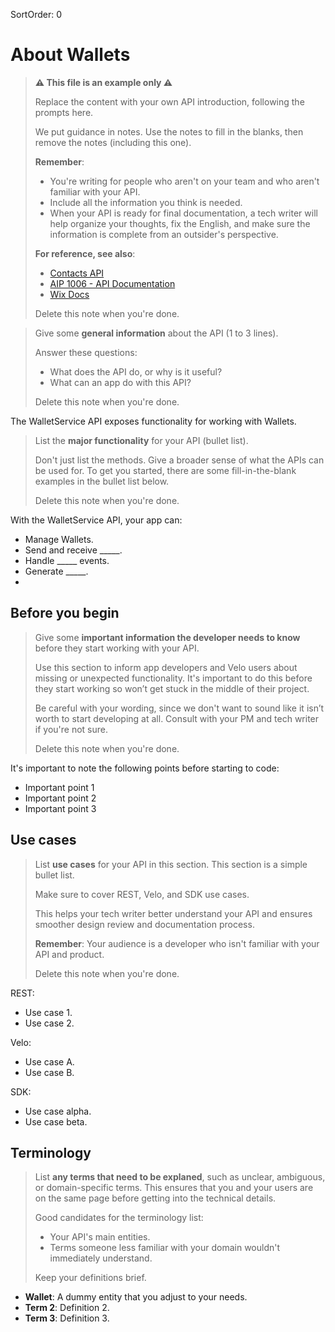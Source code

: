 SortOrder: 0
# About Wallets

> __⚠ This file is an example only ⚠__
>
> Replace the content with your own API introduction,
> following the prompts here.
>
> We put guidance in notes. Use the notes to fill in the blanks,
> then remove the notes (including this one).
>
> __Remember__:
>
> - You're writing for people who aren't on your team
>   and who aren't familiar with your API.
> - Include all the information you think is needed.
> - When your API is ready for final documentation,
>   a tech writer will help organize your thoughts,
>   fix the English,
>   and make sure the information is complete from an outsider's perspective.
>
> __For reference, see also__:
>
> - [Contacts API](https://dev.wix.com/api/rest/contacts)
> - [AIP 1006 - API Documentation](https://bo.wix.com/wix-docs/rnd/p13n-guidelines---aips/guidance-aips/wix-api-basics/\[1006]-documentation)
> - [Wix Docs](https://bo.wix.com/wix-docs/rnd/wix-docs/wix-docs/introduction)
>
> Delete this note when you're done.

> Give some **general information** about the API (1 to 3 lines).
>
> Answer these questions:
>
> - What does the API do, or why is it useful?
> - What can an app do with this API?
>
> Delete this note when you're done.

The WalletService API exposes functionality for working with Wallets.

> List the **major functionality** for your API (bullet list).
>
> Don't just list the methods.
> Give a broader sense of what the APIs can be used for.
> To get you started, there are some fill-in-the-blank examples
> in the bullet list below.
>
> Delete this note when you're done.

With the WalletService API, your app can:

- Manage Wallets.
- Send and receive _____.
- Handle _____ events.
- Generate _____.
- 

## Before you begin

> Give some **important information the developer needs to know**
> before they start working with your API.
>
> Use this section to inform app developers and Velo users
> about missing or unexpected functionality.
> It's important to do this before they start working
> so won’t get stuck in the middle of their project.
>
> Be careful with your wording,
> since we don't want to sound like it isn’t worth to start developing at all.
> Consult with your PM and tech writer if you're not sure.
>
> Delete this note when you're done.

It's important to note the following points before starting to code:

- Important point 1
- Important point 2
- Important point 3

## Use cases

> List **use cases** for your API in this section.
> This section is a simple bullet list.
>
> Make sure to cover REST, Velo, and SDK use cases.
>
> This helps your tech writer better understand your API
> and ensures smoother design review and documentation process.
>
> **Remember**:
> Your audience is a developer who isn't familiar with your API and product.
>
> Delete this note when you're done.

REST:

- Use case 1.
- Use case 2.

Velo:

- Use case A.
- Use case B.

SDK:

- Use case alpha.
- Use case beta.

## Terminology

> List **any terms that need to be explaned**,
> such as unclear, ambiguous, or domain-specific terms.
> This ensures that you and your users are on the same page
> before getting into the technical details.
>
> Good candidates for the terminology list:
>
> - Your API's main entities.
> - Terms someone less familiar with your domain wouldn't immediately understand.
>
> Keep your definitions brief.

- **Wallet**: A dummy entity that you adjust to your needs.
- **Term 2**: Definition 2.
- **Term 3**: Definition 3.
